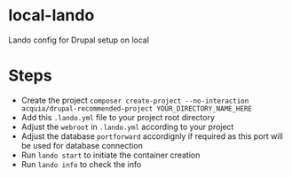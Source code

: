 # local-lando
Lando config for Drupal setup on local


# Steps
 - Create the project `composer create-project --no-interaction acquia/drupal-recommended-project YOUR_DIRECTORY_NAME_HERE` 
 - Add this `.lando.yml` file to your project root directory
 - Adjust the `webroot` in `.lando.yml` according to your project
 - Adjust the database `portforward` accordignly if required as this port will be used for database connection
 - Run `lando start` to initiate the container creation
 - Run `lando info` to check the info
